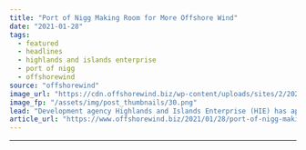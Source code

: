 ```yaml
---
title: "Port of Nigg Making Room for More Offshore Wind"
date: "2021-01-28"
tags: 
  - featured
  - headlines
  - highlands and islands enterprise
  - port of nigg
  - offshorewind
source: "offshorewind"
image_url: "https://cdn.offshorewind.biz/wp-content/uploads/sites/2/2021/01/28135006/Port-of-Nigg-Making-Room-for-More-Offshore-Wind.png"
image_fp: "/assets/img/post_thumbnails/30.png"
lead: "Development agency Highlands and Islands Enterprise (HIE) has approved an investment of up to"
article_url: "https://www.offshorewind.biz/2021/01/28/port-of-nigg-making-room-for-more-offshore-wind/"
---
```


---
